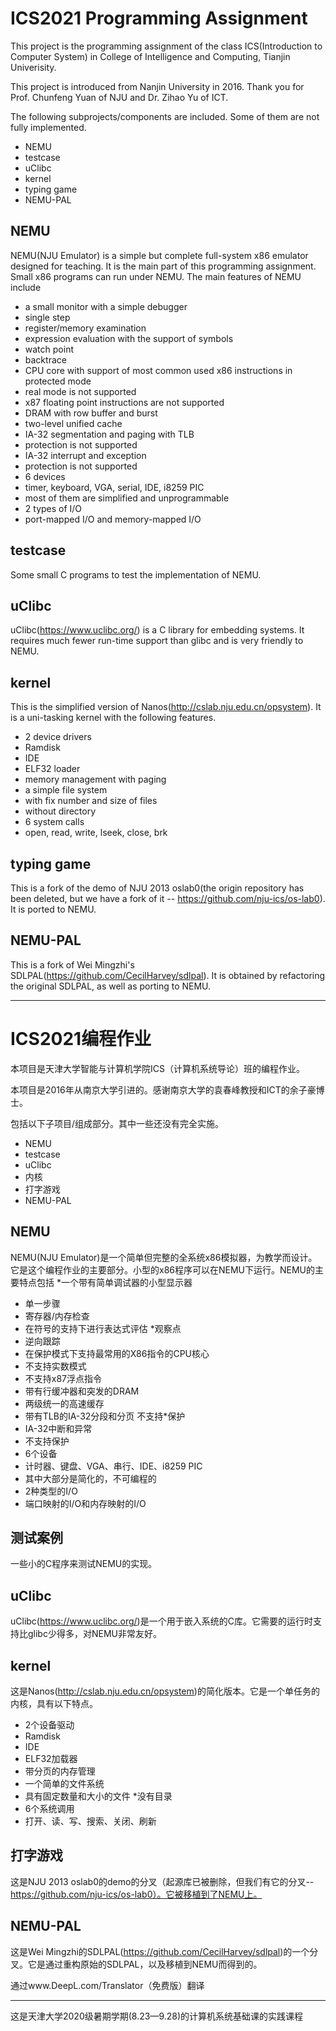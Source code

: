 # ICS2021 Programming Assignment

This project is the programming assignment of the class ICS(Introduction to Computer System) in College of Intelligence and Computing, Tianjin Univerisity.

This project is introduced from Nanjin University in 2016. Thank you for  Prof. Chunfeng Yuan of NJU and Dr. Zihao Yu of ICT.

The following subprojects/components are included. Some of them are not fully implemented.
* NEMU
* testcase
* uClibc
* kernel
* typing game
* NEMU-PAL

## NEMU

NEMU(NJU Emulator) is a simple but complete full-system x86 emulator designed for teaching. It is the main part of this programming assignment. Small x86 programs can run under NEMU. The main features of NEMU include
* a small monitor with a simple debugger
 * single step
 * register/memory examination
 * expression evaluation with the support of symbols
 * watch point
 * backtrace
* CPU core with support of most common used x86 instructions in protected mode
 * real mode is not supported
 * x87 floating point instructions are not supported
* DRAM with row buffer and burst
* two-level unified cache
* IA-32 segmentation and paging with TLB
 * protection is not supported
* IA-32 interrupt and exception
 * protection is not supported
* 6 devices
 * timer, keyboard, VGA, serial, IDE, i8259 PIC
 * most of them are simplified and unprogrammable
* 2 types of I/O
 * port-mapped I/O and memory-mapped I/O

## testcase

Some small C programs to test the implementation of NEMU.

## uClibc

uClibc(https://www.uclibc.org/) is a C library for embedding systems. It requires much fewer run-time support than glibc and is very friendly to NEMU.

## kernel

This is the simplified version of Nanos(http://cslab.nju.edu.cn/opsystem). It is a uni-tasking kernel with the following features.
* 2 device drivers
 * Ramdisk
 * IDE
* ELF32 loader
* memory management with paging
* a simple file system
 * with fix number and size of files
 * without directory
* 6 system calls
 * open, read, write, lseek, close, brk

## typing game

This is a fork of the demo of NJU 2013 oslab0(the origin repository has been deleted, but we have a fork of it -- https://github.com/nju-ics/os-lab0). It is ported to NEMU.

## NEMU-PAL

This is a fork of Wei Mingzhi's SDLPAL(https://github.com/CecilHarvey/sdlpal). It is obtained by refactoring the original SDLPAL, as well as porting to NEMU.


------

# ICS2021编程作业

本项目是天津大学智能与计算机学院ICS（计算机系统导论）班的编程作业。

本项目是2016年从南京大学引进的。感谢南京大学的袁春峰教授和ICT的余子豪博士。

包括以下子项目/组成部分。其中一些还没有完全实施。
* NEMU
* testcase
* uClibc
* 内核
* 打字游戏
* NEMU-PAL

## NEMU

NEMU(NJU Emulator)是一个简单但完整的全系统x86模拟器，为教学而设计。它是这个编程作业的主要部分。小型的x86程序可以在NEMU下运行。NEMU的主要特点包括
*一个带有简单调试器的小型显示器
 * 单一步骤
 * 寄存器/内存检查
 * 在符号的支持下进行表达式评估
 *观察点
 * 逆向跟踪
* 在保护模式下支持最常用的X86指令的CPU核心
 * 不支持实数模式
 * 不支持x87浮点指令
* 带有行缓冲器和突发的DRAM
* 两级统一的高速缓存
* 带有TLB的IA-32分段和分页
 不支持*保护
* IA-32中断和异常
 * 不支持保护
* 6个设备
 * 计时器、键盘、VGA、串行、IDE、i8259 PIC
 * 其中大部分是简化的，不可编程的
* 2种类型的I/O
 * 端口映射的I/O和内存映射的I/O

## 测试案例

一些小的C程序来测试NEMU的实现。

## uClibc

uClibc(https://www.uclibc.org/)是一个用于嵌入系统的C库。它需要的运行时支持比glibc少得多，对NEMU非常友好。

## kernel

这是Nanos(http://cslab.nju.edu.cn/opsystem)的简化版本。它是一个单任务的内核，具有以下特点。
* 2个设备驱动
 * Ramdisk
 * IDE
* ELF32加载器
* 带分页的内存管理
* 一个简单的文件系统
 * 具有固定数量和大小的文件
 *没有目录
* 6个系统调用
 * 打开、读、写、搜索、关闭、刷新

## 打字游戏

这是NJU 2013 oslab0的demo的分叉（起源库已被删除，但我们有它的分叉--https://github.com/nju-ics/os-lab0）。它被移植到了NEMU上。

## NEMU-PAL

这是Wei Mingzhi的SDLPAL(https://github.com/CecilHarvey/sdlpal)的一个分叉。它是通过重构原始的SDLPAL，以及移植到NEMU而得到的。

通过www.DeepL.com/Translator（免费版）翻译

----

这是天津大学2020级暑期学期(8.23—9.28)的计算机系统基础课的实践课程
